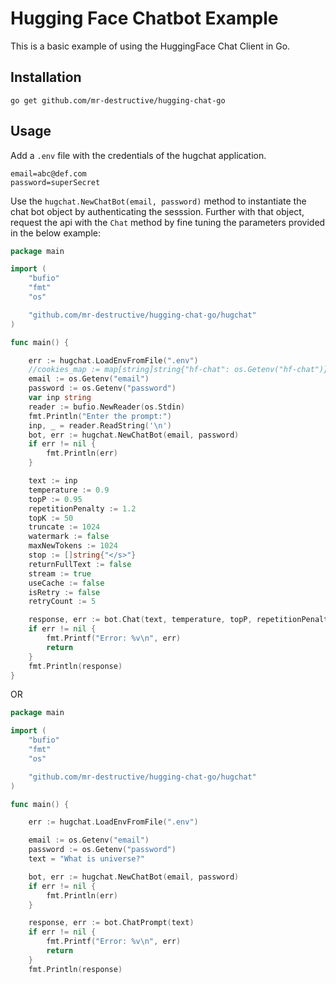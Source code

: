 # Hugging Face Chatbot Example

This is a basic example of using the HuggingFace Chat Client in Go.

## Installation

```
go get github.com/mr-destructive/hugging-chat-go
```

##  Usage

Add a `.env` file with the credentials of the hugchat application.

```
email=abc@def.com
password=superSecret
```

Use the `hugchat.NewChatBot(email, password)` method to instantiate the chat bot object by authenticating the sesssion. Further with that object, request the api with the `Chat` method by fine tuning the parameters provided in the below example:


```go
package main

import (
	"bufio"
	"fmt"
	"os"

	"github.com/mr-destructive/hugging-chat-go/hugchat"
)

func main() {

    err := hugchat.LoadEnvFromFile(".env")
	//cookies_map := map[string]string{"hf-chat": os.Getenv("hf-chat")}
	email := os.Getenv("email")
	password := os.Getenv("password")
	var inp string
	reader := bufio.NewReader(os.Stdin)
	fmt.Println("Enter the prompt:")
	inp, _ = reader.ReadString('\n')
	bot, err := hugchat.NewChatBot(email, password)
	if err != nil {
		fmt.Println(err)
	}

	text := inp
	temperature := 0.9
	topP := 0.95
	repetitionPenalty := 1.2
	topK := 50
	truncate := 1024
	watermark := false
	maxNewTokens := 1024
	stop := []string{"</s>"}
	returnFullText := false
	stream := true
	useCache := false
	isRetry := false
	retryCount := 5

	response, err := bot.Chat(text, temperature, topP, repetitionPenalty, topK, truncate, watermark, maxNewTokens, stop, returnFullText, stream, useCache, isRetry, retryCount)
	if err != nil {
		fmt.Printf("Error: %v\n", err)
		return
	}
	fmt.Println(response)
}
```

OR 

```go
package main

import (
	"bufio"
	"fmt"
	"os"

	"github.com/mr-destructive/hugging-chat-go/hugchat"
)

func main() {

    err := hugchat.LoadEnvFromFile(".env")

	email := os.Getenv("email")
	password := os.Getenv("password")
    text = "What is universe?"

	bot, err := hugchat.NewChatBot(email, password)
	if err != nil {
		fmt.Println(err)
	}

	response, err := bot.ChatPrompt(text)
	if err != nil {
		fmt.Printf("Error: %v\n", err)
		return
	}
	fmt.Println(response)
```
